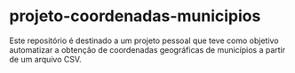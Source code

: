 # projeto-coordenadas-municipios
Este repositório é destinado a um projeto pessoal que teve como objetivo automatizar a obtenção de coordenadas geográficas de municípios a partir de um arquivo CSV. 
